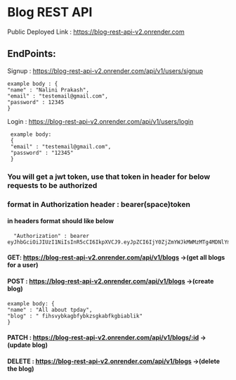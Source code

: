 # Blog REST API
 
 Public Deployed Link : https://blog-rest-api-v2.onrender.com
 ## EndPoints:
  Signup : https://blog-rest-api-v2.onrender.com/api/v1/users/signup
 ```
 example body : {
"name" : "Nalini Prakash",
"email" : "testemail@gmail.com",
"password" : 12345
}
```
 Login : https://blog-rest-api-v2.onrender.com/api/v1/users/login
```
 example body:
 {
 "email" : "testemail@gmail.com",
 "password" : "12345"
 }
```

### You will get a jwt token, use that token in header for below requests to be authorized
### format in Authorization header : bearer(space)token
#### in headers format should like below
```
  "Authorization" : bearer eyJhbGciOiJIUzI1NiIsInR5cCI6IkpXVCJ9.eyJpZCI6IjY0ZjZmYWJkMWMzMTg4MDNlYmI4YTQxMSIsImlhdCI6MTY5MzkwNzY0NSwiZXhwIjoxNjkzOTE3NjQ1fQ.ARM3gClxwLJ4FIZ9zcmhNoMO5W6pj4G4B0kgkZqNjQA
```

#### GET: https://blog-rest-api-v2.onrender.com/api/v1/blogs ->(get all blogs for a user)
#### POST : https://blog-rest-api-v2.onrender.com/api/v1/blogs ->(create blog)
```
example body: {
"name" : "All about tpday",
"blog" : " fihsvybkagbfybkzsgkabfkgbiablik"
}
```
#### PATCH : https://blog-rest-api-v2.onrender.com/api/v1/blogs/:id ->(update blog)
#### DELETE : https://blog-rest-api-v2.onrender.com/api/v1/blogs ->(delete the blog)
